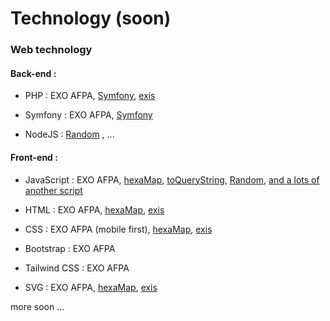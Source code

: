 # Technology (soon)

### Web technology

#### Back-end :

- PHP : EXO AFPA,
 [Symfony](https://github.com/symfony/symfony/pull/37865),
 [exis](https://exis.ovh/)

- Symfony : EXO AFPA,
 [Symfony](https://github.com/symfony/symfony/pull/37865)

- NodeJS : [Random](https://github.com/Angelisium/Random)
, ...

#### Front-end :

- JavaScript : EXO AFPA,
 [hexaMap](https://exis.ovh/hexaMap/),
 [toQueryString](https://github.com/Angelisium/toQueryString),
 [Random](https://github.com/Angelisium/Random),
 [and a lots of another script](https://github.com/Angelisium/Scripts/tree/main/javascript)

- HTML : EXO AFPA,
 [hexaMap](https://exis.ovh/hexaMap/),
 [exis](https://exis.ovh/)

- CSS : EXO AFPA (mobile first),
 [hexaMap](https://exis.ovh/hexaMap/),
 [exis](https://exis.ovh/)

- Bootstrap : EXO AFPA
- Tailwind CSS : EXO AFPA 

- SVG : EXO AFPA,
 [hexaMap](https://exis.ovh/hexaMap/),
 [exis](https://exis.ovh/)


more soon ...